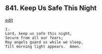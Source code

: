 
## 841.  Keep Us Safe This Night
[edit](https://docs.google.com/document/d/1fSCZ_tolvFUkWuLc3RbacZV6JIXvxMi0/edit?mode=html)



    1.
    Lord, keep us safe this night,
    Secure from all our fears;
    May angels guard us while we sleep,
    Till morning light appears.  Amen.
